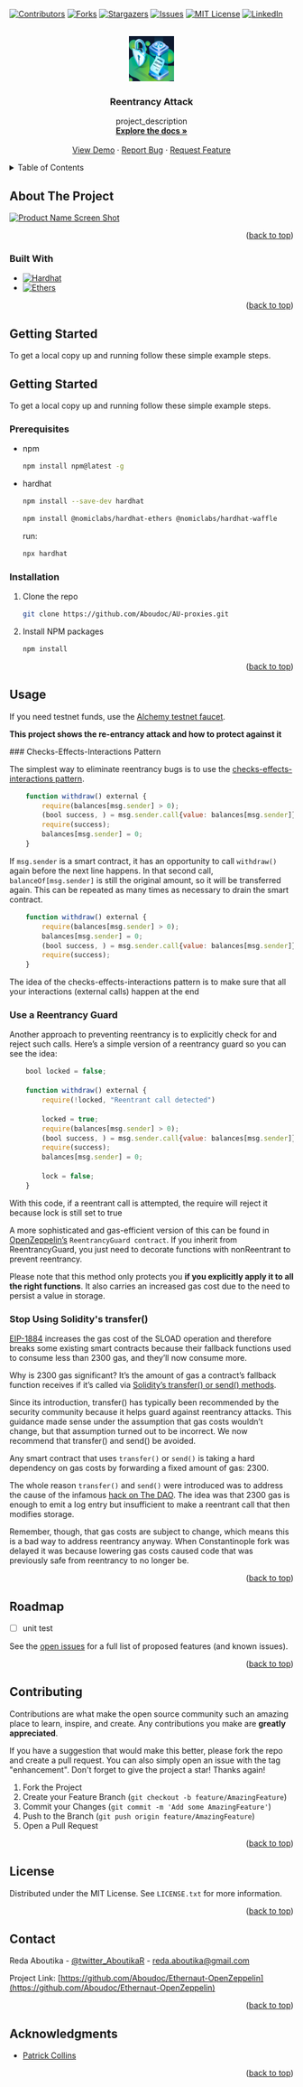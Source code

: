 <a name="readme-top"></a>

[![Contributors][contributors-shield]][contributors-url]
[![Forks][forks-shield]][forks-url]
[![Stargazers][stars-shield]][stars-url]
[![Issues][issues-shield]][issues-url]
[![MIT License][license-shield]][license-url]
[![LinkedIn][linkedin-shield]][linkedin-url]

<!-- PROJECT LOGO -->
<br />
<div align="center">
  <a href="https://github.com/Aboudoc/reentrancy-demo">
    <img src="images/logo.png" alt="Logo" width="80" height="80">
  </a>

<h3 align="center">Reentrancy Attack</h3>

  <p align="center">
    project_description
    <br />
    <a href="https://github.com/Aboudoc/Ethernaut-OpenZeppelin"><strong>Explore the docs »</strong></a>
    <br />
    <br />
    <a href="https://github.com/Aboudoc/Ethernaut-OpenZeppelin">View Demo</a>
    ·
    <a href="https://github.com/Aboudoc/Ethernaut-OpenZeppelin/issues">Report Bug</a>
    ·
    <a href="https://github.com/Aboudoc/Ethernaut-OpenZeppelin/issues">Request Feature</a>
  </p>
</div>

<!-- TABLE OF CONTENTS -->
<details>
  <summary>Table of Contents</summary>
  <ol>
    <li>
      <a href="#about-the-project">About The Project</a>
      <ul>
        <li><a href="#built-with">Built With</a></li>
      </ul>
    </li>
    <li>
      <a href="#getting-started">Getting Started</a>
      <ul>
        <li><a href="#prerequisites">Prerequisites</a></li>
        <li><a href="#installation">Installation</a></li>
      </ul>
    </li>
    <li><a href="#usage">Usage</a></li>
    <li><a href="#roadmap">Roadmap</a></li>
    <li><a href="#contributing">Contributing</a></li>
    <li><a href="#license">License</a></li>
    <li><a href="#contact">Contact</a></li>
    <li><a href="#acknowledgments">Acknowledgments</a></li>
  </ol>
</details>

<!-- ABOUT THE PROJECT -->

## About The Project

[![Product Name Screen Shot][product-screenshot]](https://example.com)

<p align="right">(<a href="#readme-top">back to top</a>)</p>

### Built With

- [![Hardhat][Hardhat]][Hardhat-url]
- [![Ethers][Ethers.js]][Ethers-url]

<p align="right">(<a href="#readme-top">back to top</a>)</p>

<!-- GETTING STARTED -->

## Getting Started

To get a local copy up and running follow these simple example steps.

## Getting Started

To get a local copy up and running follow these simple example steps.

### Prerequisites

- npm

  ```sh
  npm install npm@latest -g
  ```

- hardhat

  ```sh
  npm install --save-dev hardhat
  ```

  ```sh
  npm install @nomiclabs/hardhat-ethers @nomiclabs/hardhat-waffle
  ```

  run:

  ```sh
  npx hardhat
  ```

### Installation

1. Clone the repo
   ```sh
   git clone https://github.com/Aboudoc/AU-proxies.git
   ```
2. Install NPM packages
   ```sh
   npm install
   ```

<p align="right">(<a href="#readme-top">back to top</a>)</p>

<!-- USAGE EXAMPLES -->

## Usage

If you need testnet funds, use the [Alchemy testnet faucet](https://goerlifaucet.com/).

**This project shows the re-entrancy attack and how to protect against it**

### Checks-Effects-Interactions Pattern

The simplest way to eliminate reentrancy bugs is to use the [checks-effects-interactions pattern](https://docs.soliditylang.org/en/v0.5.11/security-considerations.html#re-entrancy).

```js
    function withdraw() external {
        require(balances[msg.sender] > 0);
        (bool success, ) = msg.sender.call{value: balances[msg.sender]}("");
        require(success);
        balances[msg.sender] = 0;
    }
```

If `msg.sender` is a smart contract, it has an opportunity to call `withdraw()` again before the next line happens. In that second call, `balanceOf[msg.sender]` is still the original amount, so it will be transferred again. This can be repeated as many times as necessary to drain the smart contract.

```js
    function withdraw() external {
        require(balances[msg.sender] > 0);
        balances[msg.sender] = 0;
        (bool success, ) = msg.sender.call{value: balances[msg.sender]}("");
        require(success);
    }
```

The idea of the checks-effects-interactions pattern is to make sure that all your interactions (external calls) happen at the end

### Use a Reentrancy Guard

Another approach to preventing reentrancy is to explicitly check for and reject such calls. Here’s a simple version of a reentrancy guard so you can see the idea:

```js
    bool locked = false;

    function withdraw() external {
        require(!locked, "Reentrant call detected")

        locked = true;
        require(balances[msg.sender] > 0);
        (bool success, ) = msg.sender.call{value: balances[msg.sender]}("");
        require(success);
        balances[msg.sender] = 0;

        lock = false;
    }
```

With this code, if a reentrant call is attempted, the require will reject it because lock is still set to true

A more sophisticated and gas-efficient version of this can be found in [OpenZeppelin’s](https://github.com/OpenZeppelin/openzeppelin-contracts/blob/e5da0986bbc3217c4c82a3a7ca6a9a312599c74c/contracts/utils/ReentrancyGuard.sol) `ReentrancyGuard contract`. If you inherit from ReentrancyGuard, you just need to decorate functions with nonReentrant to prevent reentrancy.

Please note that this method only protects you **if you explicitly apply it to all the right functions**. It also carries an increased gas cost due to the need to persist a value in storage.

### Stop Using Solidity's transfer()

[EIP-1884](https://eips.ethereum.org/EIPS/eip-1884) increases the gas cost of the SLOAD operation and therefore breaks some existing smart contracts because their fallback functions used to consume less than 2300 gas, and they’ll now consume more.

Why is 2300 gas significant? It’s the amount of gas a contract’s fallback function receives if it’s called via [Solidity’s transfer() or send() methods](https://docs.soliditylang.org/en/v0.5.11/units-and-global-variables.html#members-of-address-types).

Since its introduction, transfer() has typically been recommended by the security community because it helps guard against reentrancy attacks. This guidance made sense under the assumption that gas costs wouldn’t change, but that assumption turned out to be incorrect. We now recommend that transfer() and send() be avoided.

Any smart contract that uses `transfer()` or `send()` is taking a hard dependency on gas costs by forwarding a fixed amount of gas: 2300.

The whole reason `transfer()` and `send()` were introduced was to address the cause of the infamous [hack on The DAO](https://blog.openzeppelin.com/15-lines-of-code-that-could-have-prevented-thedao-hack-782499e00942/). The idea was that 2300 gas is enough to emit a log entry but insufficient to make a reentrant call that then modifies storage.

Remember, though, that gas costs are subject to change, which means this is a bad way to address reentrancy anyway. When Constantinople fork was delayed it was because lowering gas costs caused code that was previously safe from reentrancy to no longer be.

<p align="right">(<a href="#readme-top">back to top</a>)</p>

<!-- ROADMAP -->

## Roadmap

- [ ] unit test

See the [open issues](https://github.com/Aboudoc/Ethernaut-OpenZeppelin/issues) for a full list of proposed features (and known issues).

<p align="right">(<a href="#readme-top">back to top</a>)</p>

<!-- CONTRIBUTING -->

## Contributing

Contributions are what make the open source community such an amazing place to learn, inspire, and create. Any contributions you make are **greatly appreciated**.

If you have a suggestion that would make this better, please fork the repo and create a pull request. You can also simply open an issue with the tag "enhancement".
Don't forget to give the project a star! Thanks again!

1. Fork the Project
2. Create your Feature Branch (`git checkout -b feature/AmazingFeature`)
3. Commit your Changes (`git commit -m 'Add some AmazingFeature'`)
4. Push to the Branch (`git push origin feature/AmazingFeature`)
5. Open a Pull Request

<p align="right">(<a href="#readme-top">back to top</a>)</p>

<!-- LICENSE -->

## License

Distributed under the MIT License. See `LICENSE.txt` for more information.

<p align="right">(<a href="#readme-top">back to top</a>)</p>

<!-- CONTACT -->

## Contact

Reda Aboutika - [@twitter_AboutikaR](https://twitter.com/AboutikaR) - reda.aboutika@gmail.com

Project Link: [https://github.com/Aboudoc/Ethernaut-OpenZeppelin](https://github.com/Aboudoc/Ethernaut-OpenZeppelin)

<p align="right">(<a href="#readme-top">back to top</a>)</p>

<!-- ACKNOWLEDGMENTS -->

## Acknowledgments

- [Patrick Collins](https://github.com/PatrickAlphaC)

<p align="right">(<a href="#readme-top">back to top</a>)</p>

<!-- MARKDOWN LINKS & IMAGES -->
<!-- https://www.markdownguide.org/basic-syntax/#reference-style-links -->

[contributors-shield]: https://img.shields.io/github/contributors/Aboudoc/Ethernaut-OpenZeppelin.svg?style=for-the-badge
[contributors-url]: https://github.com/Aboudoc/Ethernaut-OpenZeppelin/graphs/contributors
[forks-shield]: https://img.shields.io/github/forks/Aboudoc/Ethernaut-OpenZeppelin.svg?style=for-the-badge
[forks-url]: https://github.com/Aboudoc/Ethernaut-OpenZeppelin/network/members
[stars-shield]: https://img.shields.io/github/stars/Aboudoc/Ethernaut-OpenZeppelin.svg?style=for-the-badge
[stars-url]: https://github.com/Aboudoc/Ethernaut-OpenZeppelin/stargazers
[issues-shield]: https://img.shields.io/github/issues/Aboudoc/Ethernaut-OpenZeppelin.svg?style=for-the-badge
[issues-url]: https://github.com/Aboudoc/Ethernaut-OpenZeppelin/issues
[license-shield]: https://img.shields.io/github/license/Aboudoc/Ethernaut-OpenZeppelin.svg?style=for-the-badge
[license-url]: https://github.com/Aboudoc/Ethernaut-OpenZeppelin/blob/master/LICENSE.txt
[linkedin-shield]: https://img.shields.io/badge/-LinkedIn-black.svg?style=for-the-badge&logo=linkedin&colorB=555
[linkedin-url]: https://www.linkedin.com/in/r%C3%A9da-aboutika-34305453/?originalSubdomain=fr
[product-screenshot]: https://res.cloudinary.com/divzjiip8/image/upload/c_scale,w_239/v1587421101/mascots_dge1th.png
[Hardhat]: https://img.shields.io/badge/Hardhat-20232A?style=for-the-badge&logo=hardhat&logoColor=61DAFB
[Hardhat-url]: https://hardhat.org/
[Ethers.js]: https://img.shields.io/badge/ethers.js-000000?style=for-the-badge&logo=ethersdotjs&logoColor=white
[Ethers-url]: https://docs.ethers.org/v5/
[Vue.js]: https://img.shields.io/badge/Vue.js-35495E?style=for-the-badge&logo=vuedotjs&logoColor=4FC08D
[Vue-url]: https://vuejs.org/
[Angular.io]: https://img.shields.io/badge/Angular-DD0031?style=for-the-badge&logo=angular&logoColor=white
[Angular-url]: https://angular.io/
[Svelte.dev]: https://img.shields.io/badge/Svelte-4A4A55?style=for-the-badge&logo=svelte&logoColor=FF3E00
[Svelte-url]: https://svelte.dev/
[Laravel.com]: https://img.shields.io/badge/Laravel-FF2D20?style=for-the-badge&logo=laravel&logoColor=white
[Laravel-url]: https://laravel.com
[Bootstrap.com]: https://img.shields.io/badge/Bootstrap-563D7C?style=for-the-badge&logo=bootstrap&logoColor=white
[Bootstrap-url]: https://getbootstrap.com
[JQuery.com]: https://img.shields.io/badge/jQuery-0769AD?style=for-the-badge&logo=jquery&logoColor=white
[JQuery-url]: https://jquery.com
